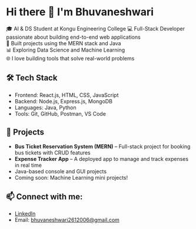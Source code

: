 # Hi there 👋 I'm Bhuvaneshwari

🎓 AI & DS Student at Kongu Engineering College 
💻 Full-Stack Developer passionate about building end-to-end web applications  
🚀 Built projects using the MERN stack and Java  
📊 Exploring Data Science and Machine Learning  
🌐 I love building tools that solve real-world problems

## 🛠️ Tech Stack
- Frontend: React.js, HTML, CSS, JavaScript  
- Backend: Node.js, Express.js, MongoDB  
- Languages: Java, Python  
- Tools: Git, GitHub, Postman, VS Code  

## 📌 Projects
- **Bus Ticket Reservation System (MERN)** – Full-stack project for booking bus tickets with CRUD features  
- **Expense Tracker App** – A deployed app to manage and track expenses in real time  
- Java-based console and GUI projects  
- Coming soon: Machine Learning mini projects!

## 📫 Connect with me:
- [LinkedIn]([https://www.linkedin.com/in/your-link](https://www.linkedin.com/in/bhuvaneshwari-m-a295792a6/))  
- Email: bhuvaneshwari2612006@gmail.com

